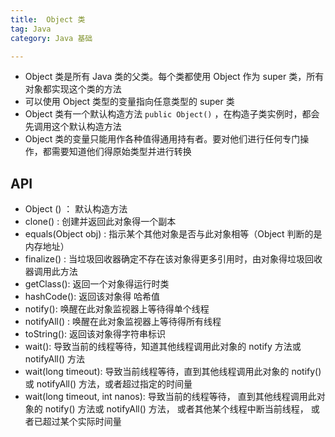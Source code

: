```yaml
---
title:  Object 类
tag: Java
category: Java 基础

---
```




* Object 类是所有 Java 类的父类。每个类都使用  Object 作为 super 类，所有对象都实现这个类的方法
* 可以使用 Object 类型的变量指向任意类型的 super 类
* Object 类有一个默认构造方法 `public Object()` ，在构造子类实例时，都会先调用这个默认构造方法
* Object 类的变量只能用作各种值得通用持有者。要对他们进行任何专门操作，都需要知道他们得原始类型并进行转换

<!-- more -->

## API 

* Object () ： 默认构造方法
* clone() : 创建并返回此对象得一个副本
* equals(Object obj) :  指示某个其他对象是否与此对象相等（Object 判断的是内存地址）
* finalize() : 当垃圾回收器确定不存在该对象得更多引用时，由对象得垃圾回收器调用此方法
* getClass(): 返回一个对象得运行时类
* hashCode(): 返回该对象得 哈希值
* notify(): 唤醒在此对象监视器上等待得单个线程
* notifyAll() : 唤醒在此对象监视器上等待得所有线程
* toString(): 返回该对象得字符串标识
* wait(): 导致当前的线程等待，知道其他线程调用此对象的 notify 方法或 notifyAll() 方法
* wait(long timeout): 导致当前线程等待，直到其他线程调用此对象的 notify() 或 notifyAll() 方法，或者超过指定的时间量
* wait(long timeout, int nanos): 导致当前的线程等待， 直到其他线程调用此对象的 notify() 方法或 notifyAll() 方法， 或者其他某个线程中断当前线程， 或者已超过某个实际时间量  

